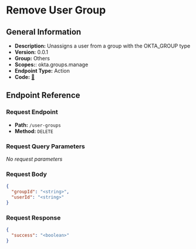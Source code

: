 # Remove User Group

## General Information

- **Description:** Unassigns a user from a group with the OKTA_GROUP type
- **Version:** 0.0.1
- **Group:** Others
- **Scopes:**: okta.groups.manage
- **Endpoint Type:** Action
- **Code:** [🔗](https://github.com/NangoHQ/integration-templates/tree/main/integrations/okta-preview/actions/remove-user-group.ts)

## Endpoint Reference

### Request Endpoint

- **Path:** `/user-groups`
- **Method:** `DELETE`

### Request Query Parameters

_No request parameters_

### Request Body

```json
{
  "groupId": "<string>",
  "userId": "<string>"
}
```

### Request Response

```json
{
  "success": "<boolean>"
}
```
